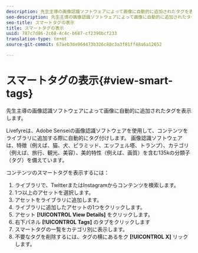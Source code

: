 ```yaml
---
description: 先生主導の画像認識ソフトウェアによって画像に自動的に追加されたタグを表示します。
seo-description: 先生主導の画像認識ソフトウェアによって画像に自動的に追加されたタグを表示します。
seo-title: スマートタグの表示
title: スマートタグの表示
uuid: 787c7d86-2c68-4c4c-b687-cf2390bcf233
translation-type: tm+mt
source-git-commit: 67aeb3de964473b326c88c3a3f81ff48a6a12652

---
```



# スマートタグの表示{#view-smart-tags}

先生主導の画像認識ソフトウェアによって画像に自動的に追加されたタグを表示します。

Livefyreは、Adobe Senseiの画像認識ソフトウェアを使用して、コンテンツをライブラリに追加する際に自動的にタグ付けします。 画像認識ソフトウェアは、特徴（例えば、猫、犬、ピラミッド、エッフェル塔、トランプ）、カテゴリ（例えば、旅行、観光、美容）、美的特性（例えば、画質）を含む135kの分類子（タグ）を備えています。

コンテンツのスマートタグを表示するには：

1. ライブラリで、TwitterまたはInstagramからコンテンツを検索します。
1. 1つ以上のアセットを選択します。
1. アセットをライブラリに追加します。
1. ライブラリに追加したアセットの1つをクリックします。
1. アセット **[!UICONTROL View Details]** をクリックします。
1. 右下パネル **[!UICONTROL Tags]** のタブをクリックします
1. スマートタグの一覧をカテゴリ別に表示します。
1. 不要なタグを削除するには、タグの横にあるをク **[!UICONTROL X]** リックします。

